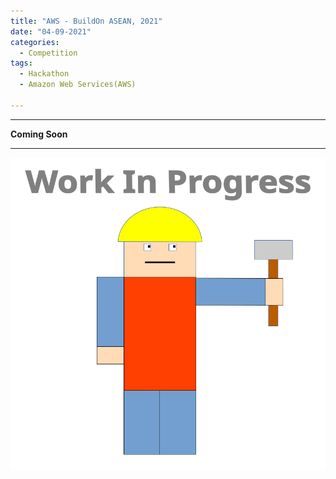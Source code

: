 ```yaml
---
title: "AWS - BuildOn ASEAN, 2021"
date: "04-09-2021"
categories:
  - Competition
tags:
  - Hackathon
  - Amazon Web Services(AWS)

---
```


***

<strong>Coming Soon</strong>

***

![WIP](/assets/images/common/WIP.png)